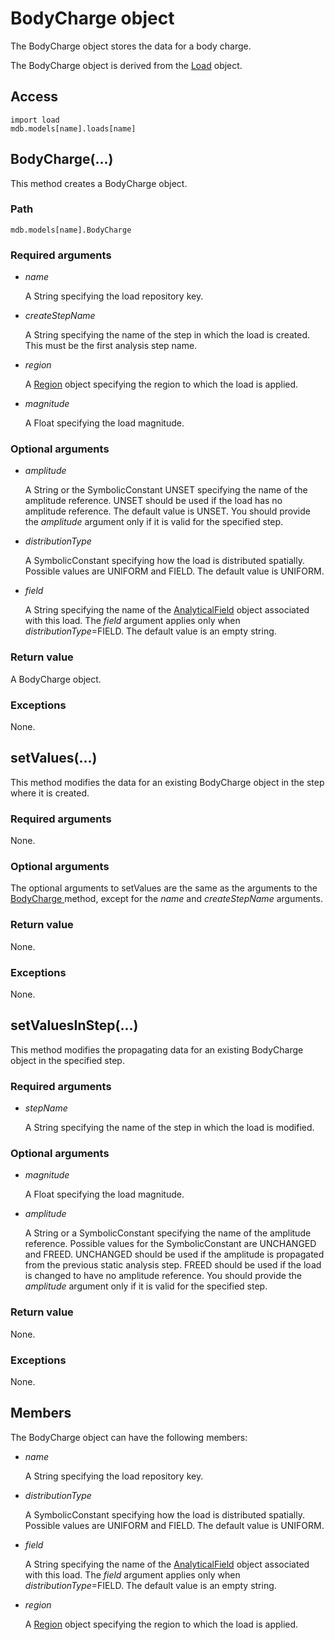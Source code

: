 # BodyCharge object

The BodyCharge object stores the data for a body charge.

The BodyCharge object is derived from the [Load](https://help.3ds.com/2022/english/DSSIMULIA_Established/SIMACAEKERRefMap/simaker-c-loadpyc.htm?ContextScope=all) object.

## Access

```
import load
mdb.models[name].loads[name]
```

## BodyCharge(...)



This method creates a BodyCharge object.



### Path

```
mdb.models[name].BodyCharge
```

### Required arguments

- *name*

  A String specifying the load repository key.

- *createStepName*

  A String specifying the name of the step in which the load is created. This must be the first analysis step name.

- *region*

  A [Region](https://help.3ds.com/2022/english/DSSIMULIA_Established/SIMACAEKERRefMap/simaker-c-regionpyc.htm?ContextScope=all) object specifying the region to which the load is applied.

- *magnitude*

  A Float specifying the load magnitude.

### Optional arguments

- *amplitude*

  A String or the SymbolicConstant UNSET specifying the name of the amplitude reference. UNSET should be used if the load has no amplitude reference. The default value is UNSET. You should provide the *amplitude* argument only if it is valid for the specified step.

- *distributionType*

  A SymbolicConstant specifying how the load is distributed spatially. Possible values are UNIFORM and FIELD. The default value is UNIFORM.

- *field*

  A String specifying the name of the [AnalyticalField](https://help.3ds.com/2022/english/DSSIMULIA_Established/SIMACAEKERRefMap/simaker-c-analyticalfieldpyc.htm?ContextScope=all) object associated with this load. The *field* argument applies only when *distributionType*=FIELD. The default value is an empty string.

### Return value

A BodyCharge object.

### Exceptions

None.



## setValues(...)



This method modifies the data for an existing BodyCharge object in the step where it is created.



### Required arguments

None.

### Optional arguments

The optional arguments to setValues are the same as the arguments to the [BodyCharge ](https://help.3ds.com/2022/english/DSSIMULIA_Established/SIMACAEKERRefMap/simaker-c-bodychargepyc.htm?ContextScope=all#simaker-bodychargebodychargepyc)method, except for the *name* and *createStepName* arguments.

### Return value

None.

### Exceptions

None.



## setValuesInStep(...)



This method modifies the propagating data for an existing BodyCharge object in the specified step.



### Required arguments

- *stepName*

  A String specifying the name of the step in which the load is modified.

### Optional arguments

- *magnitude*

  A Float specifying the load magnitude.

- *amplitude*

  A String or a SymbolicConstant specifying the name of the amplitude reference. Possible values for the SymbolicConstant are UNCHANGED and FREED. UNCHANGED should be used if the amplitude is propagated from the previous static analysis step. FREED should be used if the load is changed to have no amplitude reference. You should provide the *amplitude* argument only if it is valid for the specified step.

### Return value

None.

### Exceptions

None.



## Members

The BodyCharge object can have the following members:

- *name*

  A String specifying the load repository key.

- *distributionType*

  A SymbolicConstant specifying how the load is distributed spatially. Possible values are UNIFORM and FIELD. The default value is UNIFORM.

- *field*

  A String specifying the name of the [AnalyticalField](https://help.3ds.com/2022/english/DSSIMULIA_Established/SIMACAEKERRefMap/simaker-c-analyticalfieldpyc.htm?ContextScope=all) object associated with this load. The *field* argument applies only when *distributionType*=FIELD. The default value is an empty string.

- *region*

  A [Region](https://help.3ds.com/2022/english/DSSIMULIA_Established/SIMACAEKERRefMap/simaker-c-regionpyc.htm?ContextScope=all) object specifying the region to which the load is applied.